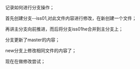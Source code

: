记录如何进行分支操作；

首先创建分支--iss01,对此文件内容进行修改，在新创建一个文件；

再讲主分支向前推进，而后将分支iss01he合并到主分支上；

分支更新了master的内容；

new分支上修改相同文件的内容了；

现在在做修改尝试；
